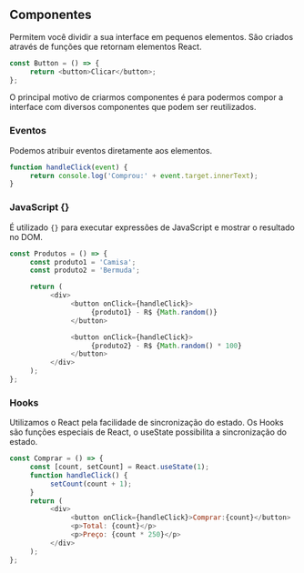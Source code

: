 ## Componentes

Permitem você dividir a sua interface em pequenos elementos. São criados através de funções que retornam elementos React.

```js
const Button = () => {
     return <button>Clicar</button>;
};
```

O principal motivo de criarmos componentes é para podermos compor a interface com diversos componentes que podem ser reutilizados.

### Eventos

Podemos atribuir eventos diretamente aos elementos.

```js
function handleClick(event) {
     return console.log('Comprou:' + event.target.innerText);
}
```

### JavaScript {}

É utilizado `{}` para executar expressões de JavaScript e mostrar o resultado no DOM.

```js
const Produtos = () => {
     const produto1 = 'Camisa';
     const produto2 = 'Bermuda';

     return (
          <div>
               <button onClick={handleClick}>
                    {produto1} - R$ {Math.random()}
               </button>

               <button onClick={handleClick}>
                    {produto2} - R$ {Math.random() * 100}
               </button>
          </div>
     );
};
```

### Hooks

Utilizamos o React pela facilidade de sincronização do estado. Os Hooks são funções especiais de React, o useState possibilita a sincronização do estado.

```js
const Comprar = () => {
     const [count, setCount] = React.useState(1);
     function handleClick() {
          setCount(count + 1);
     }
     return (
          <div>
               <button onClick={handleClick}>Comprar:{count}</button>
               <p>Total: {count}</p>
               <p>Preço: {count * 250}</p>
          </div>
     );
};
```

